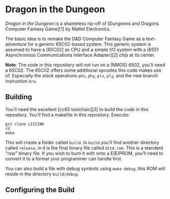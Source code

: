 # Dragon in the Dungeon
*Dragon in the Dungeon* is a shameless rip-off of [Dungeons and Dragons Computer Fantasy Game][1] by Mattel Electronics.

The basic idea is to remake the D&D Computer Fantasy Game as a text-adventure for a generic 65C02-based system. This generic system is assumed to have a [65C02] as CPU and a simple I/O system with a [6551 Asynchronous Communications Interface Adapter][2] chip at its center.

**Note**: The code in this repository will *not* run on a (NMOS) 6502, you'll need a 65C02. The 65C02 offers some additional opcodes this code makes use of. Especially the stack operations `phx`, `phy`, `plx`, `ply`, and the new branch instruction `bra`.

## Building
You'll need the excellent [cc65 toolchain][3] to build the code in this repository. You'll find a makefile in this repository. Execute:

```
git clone LIIIINK
cd
make
```

This will create a folder called `build`. In `build` you'll find another directory called `release`, in it is the final binary file called `ditd.rom`. This is a standard "raw" binary file. If you wish to burn it with onto a E(E)PROM, you'll need to convert it to a format your programmer can handle first.

You can also build a file with debug symbols using `make debug`, this ROM will reside in the directory `build/debug`.

## Configuring the Build
